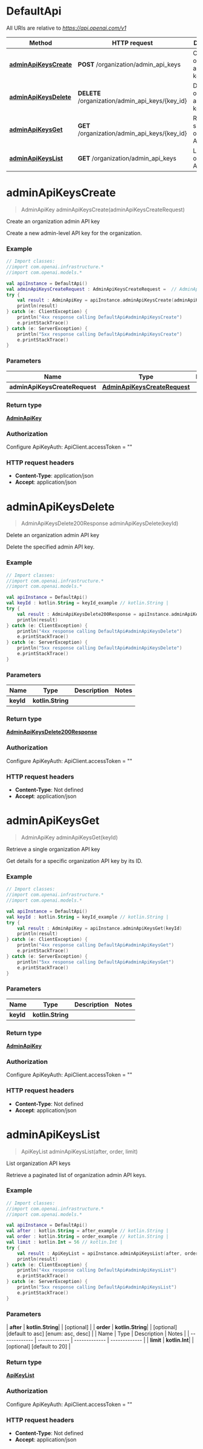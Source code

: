 # DefaultApi

All URIs are relative to *https://api.openai.com/v1*

| Method | HTTP request | Description |
| ------------- | ------------- | ------------- |
| [**adminApiKeysCreate**](DefaultApi.md#adminApiKeysCreate) | **POST** /organization/admin_api_keys | Create an organization admin API key |
| [**adminApiKeysDelete**](DefaultApi.md#adminApiKeysDelete) | **DELETE** /organization/admin_api_keys/{key_id} | Delete an organization admin API key |
| [**adminApiKeysGet**](DefaultApi.md#adminApiKeysGet) | **GET** /organization/admin_api_keys/{key_id} | Retrieve a single organization API key |
| [**adminApiKeysList**](DefaultApi.md#adminApiKeysList) | **GET** /organization/admin_api_keys | List organization API keys |


<a id="adminApiKeysCreate"></a>
# **adminApiKeysCreate**
> AdminApiKey adminApiKeysCreate(adminApiKeysCreateRequest)

Create an organization admin API key

Create a new admin-level API key for the organization.

### Example
```kotlin
// Import classes:
//import com.openai.infrastructure.*
//import com.openai.models.*

val apiInstance = DefaultApi()
val adminApiKeysCreateRequest : AdminApiKeysCreateRequest =  // AdminApiKeysCreateRequest | 
try {
    val result : AdminApiKey = apiInstance.adminApiKeysCreate(adminApiKeysCreateRequest)
    println(result)
} catch (e: ClientException) {
    println("4xx response calling DefaultApi#adminApiKeysCreate")
    e.printStackTrace()
} catch (e: ServerException) {
    println("5xx response calling DefaultApi#adminApiKeysCreate")
    e.printStackTrace()
}
```

### Parameters
| Name | Type | Description  | Notes |
| ------------- | ------------- | ------------- | ------------- |
| **adminApiKeysCreateRequest** | [**AdminApiKeysCreateRequest**](AdminApiKeysCreateRequest.md)|  | |

### Return type

[**AdminApiKey**](AdminApiKey.md)

### Authorization


Configure ApiKeyAuth:
    ApiClient.accessToken = ""

### HTTP request headers

 - **Content-Type**: application/json
 - **Accept**: application/json

<a id="adminApiKeysDelete"></a>
# **adminApiKeysDelete**
> AdminApiKeysDelete200Response adminApiKeysDelete(keyId)

Delete an organization admin API key

Delete the specified admin API key.

### Example
```kotlin
// Import classes:
//import com.openai.infrastructure.*
//import com.openai.models.*

val apiInstance = DefaultApi()
val keyId : kotlin.String = keyId_example // kotlin.String | 
try {
    val result : AdminApiKeysDelete200Response = apiInstance.adminApiKeysDelete(keyId)
    println(result)
} catch (e: ClientException) {
    println("4xx response calling DefaultApi#adminApiKeysDelete")
    e.printStackTrace()
} catch (e: ServerException) {
    println("5xx response calling DefaultApi#adminApiKeysDelete")
    e.printStackTrace()
}
```

### Parameters
| Name | Type | Description  | Notes |
| ------------- | ------------- | ------------- | ------------- |
| **keyId** | **kotlin.String**|  | |

### Return type

[**AdminApiKeysDelete200Response**](AdminApiKeysDelete200Response.md)

### Authorization


Configure ApiKeyAuth:
    ApiClient.accessToken = ""

### HTTP request headers

 - **Content-Type**: Not defined
 - **Accept**: application/json

<a id="adminApiKeysGet"></a>
# **adminApiKeysGet**
> AdminApiKey adminApiKeysGet(keyId)

Retrieve a single organization API key

Get details for a specific organization API key by its ID.

### Example
```kotlin
// Import classes:
//import com.openai.infrastructure.*
//import com.openai.models.*

val apiInstance = DefaultApi()
val keyId : kotlin.String = keyId_example // kotlin.String | 
try {
    val result : AdminApiKey = apiInstance.adminApiKeysGet(keyId)
    println(result)
} catch (e: ClientException) {
    println("4xx response calling DefaultApi#adminApiKeysGet")
    e.printStackTrace()
} catch (e: ServerException) {
    println("5xx response calling DefaultApi#adminApiKeysGet")
    e.printStackTrace()
}
```

### Parameters
| Name | Type | Description  | Notes |
| ------------- | ------------- | ------------- | ------------- |
| **keyId** | **kotlin.String**|  | |

### Return type

[**AdminApiKey**](AdminApiKey.md)

### Authorization


Configure ApiKeyAuth:
    ApiClient.accessToken = ""

### HTTP request headers

 - **Content-Type**: Not defined
 - **Accept**: application/json

<a id="adminApiKeysList"></a>
# **adminApiKeysList**
> ApiKeyList adminApiKeysList(after, order, limit)

List organization API keys

Retrieve a paginated list of organization admin API keys.

### Example
```kotlin
// Import classes:
//import com.openai.infrastructure.*
//import com.openai.models.*

val apiInstance = DefaultApi()
val after : kotlin.String = after_example // kotlin.String | 
val order : kotlin.String = order_example // kotlin.String | 
val limit : kotlin.Int = 56 // kotlin.Int | 
try {
    val result : ApiKeyList = apiInstance.adminApiKeysList(after, order, limit)
    println(result)
} catch (e: ClientException) {
    println("4xx response calling DefaultApi#adminApiKeysList")
    e.printStackTrace()
} catch (e: ServerException) {
    println("5xx response calling DefaultApi#adminApiKeysList")
    e.printStackTrace()
}
```

### Parameters
| **after** | **kotlin.String**|  | [optional] |
| **order** | **kotlin.String**|  | [optional] [default to asc] [enum: asc, desc] |
| Name | Type | Description  | Notes |
| ------------- | ------------- | ------------- | ------------- |
| **limit** | **kotlin.Int**|  | [optional] [default to 20] |

### Return type

[**ApiKeyList**](ApiKeyList.md)

### Authorization


Configure ApiKeyAuth:
    ApiClient.accessToken = ""

### HTTP request headers

 - **Content-Type**: Not defined
 - **Accept**: application/json

